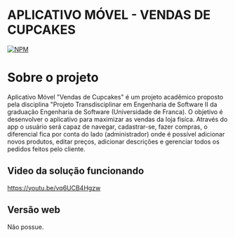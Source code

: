 # APLICATIVO MÓVEL - VENDAS DE CUPCAKES
[![NPM](https://img.shields.io/npm/l/react)](https://github.com/SoftwareSistems/meu-repositorio/blob/main/license) 

# Sobre o projeto

Aplicativo Móvel "Vendas de Cupcakes" é um projeto acadêmico proposto pela disciplina "Projeto Transdisciplinar em Engenharia de Software II da graduação
Engenharia de Software (Universidade de Franca). O objetivo é desenvolver o aplicativo para maximizar as vendas da loja fisíca. Através do app o usuário será
capaz de navegar, cadastrar-se, fazer compras, o diferencial fica por conta do lado (administrador) onde é possível adicionar novos produtos, editar preços,
adicionar descrições e gerenciar todos os pedidos feitos pelo cliente.

## Video da solução funcionando

https://youtu.be/vq6UCB4Hgzw

## Versão web

Não possue.




